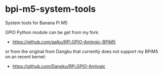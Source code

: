 # bpi-m5-system-tools
System tools for Banana Pi M5



GPIO Python module can be get from my fork:

- https://github.com/aalku/RPi.GPIO-Amlogic-BPiM5

or from the original from Dangku that currently does not support my BPiM5 on an recent kernel:

- https://github.com/Dangku/RPi.GPIO-Amlogic
